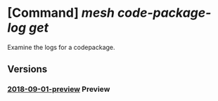 # [Command] _mesh code-package-log get_

Examine the logs for a codepackage.

## Versions

### [2018-09-01-preview](/Resources/mgmt-plane/L3N1YnNjcmlwdGlvbnMve30vcmVzb3VyY2Vncm91cHMve30vcHJvdmlkZXJzL21pY3Jvc29mdC5zZXJ2aWNlZmFicmljbWVzaC9hcHBsaWNhdGlvbnMve30vc2VydmljZXMve30vcmVwbGljYXMve30vY29kZXBhY2thZ2VzL3t9L2xvZ3M=/2018-09-01-preview.xml) **Preview**

<!-- mgmt-plane /subscriptions/{}/resourcegroups/{}/providers/microsoft.servicefabricmesh/applications/{}/services/{}/replicas/{}/codepackages/{}/logs 2018-09-01-preview -->
